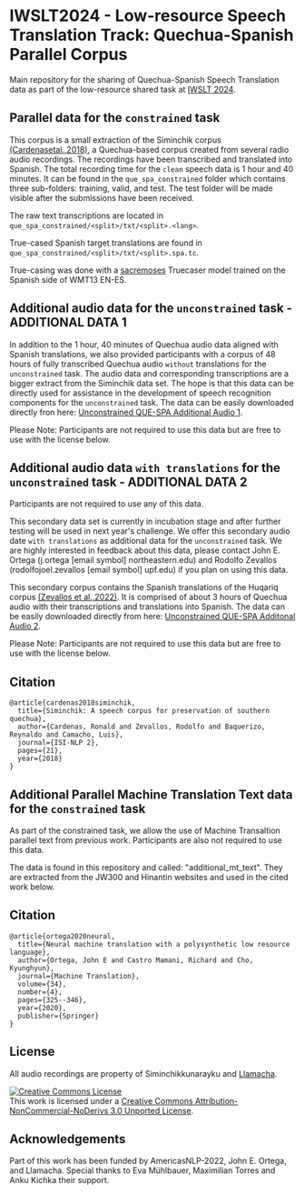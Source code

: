 # IWSLT2024 - Low-resource Speech Translation Track: Quechua-Spanish Parallel Corpus

Main repository for the sharing of Quechua-Spanish Speech Translation data as part of the low-resource shared task at [IWSLT 2024](https://iwslt.org/2024/low-resource).

## Parallel data for the `constrained` task

This corpus is a small extraction of the Siminchik corpus [(Cardenasetal.,2018)](http://lrec-conf.org/workshops/lrec2018/W14/pdf/book_of_proceedings.pdf#page=28), a Quechua-based corpus created from several radio audio recordings. The recordings have been transcribed and translated into Spanish. The total recording time for the `clean` speech data is 1 hour and 40 minutes. It can be found in the `que_spa_constrained` folder which contains three sub-folders: training, valid, and test. The test folder will be made visible after the submissions have been received.

The raw text transcriptions are located in `que_spa_constrained/<split>/txt/<split>.<lang>`.

True-cased Spanish target translations are found in `que_spa_constrained/<split>/txt/<split>.spa.tc`.

True-casing was done with a [sacremoses](https://github.com/alvations/sacremoses) Truecaser model trained on the Spanish side of WMT13 EN-ES.



## Additional audio data for the `unconstrained` task - ADDITIONAL DATA 1

In addition to the 1 hour, 40 minutes of Quechua audio data aligned with Spanish translations, we also provided
participants with a corpus of 48 hours of fully transcribed Quechua audio `without` translations for the `unconstrained`
task. The audio data and corresponding transcriptions are a bigger extract from the Siminchik data set. The hope is that
this data can be directly used for assistance in the development of speech recognition components for the `unconstrained`
task.  The data can be easily downloaded directly fron here:  [Unconstrained QUE-SPA Additional Audio 1](https://drive.google.com/file/d/1ZwBE5LlwCHJaxkAw2IM97hkh-NFO-k0C/view?usp=sharing).

Please Note: Participants are not required to use this data but are free to use with the license below.


## Additional audio data `with translations` for the `unconstrained` task - ADDITIONAL DATA 2

Participants are not required to use any of this data.

This secondary data set is currently in incubation stage and after further testing will be used in next year's challenge. We offer this secondary audio date `with translations` as additional data for the `unconstrained` task. We are highly interested in feedback about this data, please contact John E. Ortega (j.ortega [email symbol] northeastern.edu) and Rodolfo Zevallos (rodolfojoel.zevallos [email symbol] upf.edu) if you plan on using this data. 

This secondary corpus contains the Spanish translations of the Huqariq corpus [(Zevallos et al.,2022)](https://arxiv.org/abs/2207.05498). It is comprised of about 3 hours of Quechua audio with their transcriptions and translations into Spanish. The data can be easily downloaded directly from here: [Unconstrained QUE-SPA Additonal Audio 2](https://github.com/Llamacha/quechua_spanish_speech_translation_corpus).

Please Note: Participants are not required to use this data but are free to use with the license below.


## Citation 

```
@article{cardenas2018siminchik,
  title={Siminchik: A speech corpus for preservation of southern quechua},
  author={Cardenas, Ronald and Zevallos, Rodolfo and Baquerizo, Reynaldo and Camacho, Luis},
  journal={ISI-NLP 2},
  pages={21},
  year={2018}
}
```


## Additional Parallel Machine Translation Text data for the `constrained` task

As part of the constrained task, we allow the use of Machine Transaltion parallel text from previous work.
Participants are also not required to use this data.

The data is found in this repository and called: "additional_mt_text".
They are extracted from the JW300 and Hinantin websites and used in the cited work below.


## Citation 

```
@article{ortega2020neural,
  title={Neural machine translation with a polysynthetic low resource language},
  author={Ortega, John E and Castro Mamani, Richard and Cho, Kyunghyun},
  journal={Machine Translation},
  volume={34},
  number={4},
  pages={325--346},
  year={2020},
  publisher={Springer}
}
```

## License
All audio recordings are property of Siminchikkunarayku and [Llamacha](https://llamacha.pe).

<a rel="license" href="http://creativecommons.org/licenses/by-nc-nd/3.0/"><img alt="Creative Commons License" style="border-width:0" src="https://i.creativecommons.org/l/by-nc-nd/3.0/88x31.png" /></a><br />This work is licensed under a <a rel="license" href="http://creativecommons.org/licenses/by-nc-nd/3.0/">Creative Commons Attribution-NonCommercial-NoDerivs 3.0 Unported License</a>.

## Acknowledgements

Part of this work has been funded by AmericasNLP-2022, John E. Ortega, and Llamacha. Special thanks to Eva Mühlbauer, Maximilian Torres and Anku Kichka their support.
